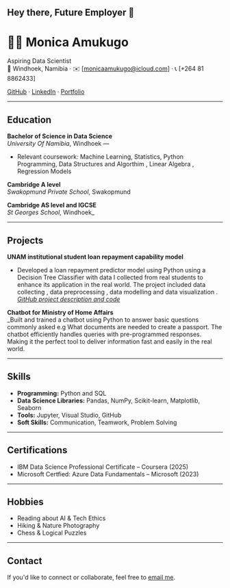 ## Hey there,  Future Employer 👋

# 👩‍💻 Monica Amukugo
Aspiring Data Scientist  
📍 Windhoek, Namibia · ✉️ [monicaamukugo@icloud.com] · 📞 [+264 81 8862433] 

[GitHub](https://github.com/mamukugo) · [LinkedIn](http://www.linkedin.com/in/monica-a-353270115) · [Portfolio](https://yourportfolio.com)

---

##  Education

**Bachelor of Science in Data Science**  
_University Of Namibia_, Windhoek —  
- Relevant coursework: Machine Learning, Statistics, Python Programming, Data Structures and Algorthim , Linear Algebra , Regression Models

**Cambridge A level**  
_Swakopmund Private School_, Swakopmund  

**Cambridge AS level and IGCSE**  
_St Georges School_, Windhoek_  

---

##  Projects

**UNAM institutional student loan repayment capability model**  
  
- Developed a loan repayment predictor model using Python using a Decision Tree Classifier with data I collected from real students to enhance its application in the real world. The project included data collecting , data preprocessing , data modelling and data visualization . 
_[GitHub project description and code](https://github.com/mamukugo/Loan-Prediction-model/blob/main/Final%20code%20for%20project)_

**Chatbot for Ministry of Home Affairs**  
_Built and  trained a chatbot using Python to answer basic questions commonly asked e.g What documents are needed to create a passport. The chatbot efficiently handles queries with pre-programmed responses. Making it the perfect tool to deliver information fast and easily in the real world.

---

##  Skills

- **Programming:** Python and SQL  
- **Data Science Libraries:** Pandas, NumPy, Scikit-learn, Matplotlib, Seaborn  
- **Tools:** Jupyter, Visual Studio, GitHub  
- **Soft Skills:** Communication, Teamwork, Problem Solving

---

##  Certifications

- IBM Data Science Professional Certificate – Coursera (2025)  
- Microsoft Certfied: Azure Data Fundamentals – Microsoft (2023)

---

##  Hobbies

- Reading about AI & Tech Ethics  
- Hiking & Nature Photography  
- Chess & Logical Puzzles  

---

##  Contact

If you'd like to connect or collaborate, feel free to [email me](mailto:your.email@example.com).



